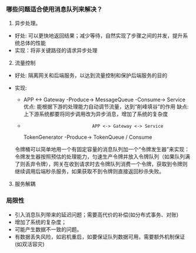 ### 哪些问题适合使用消息队列来解决？
1. 异步处理。
- 好处: 可以更快地返回结果；减少等待，自然实现了步骤之间的并发，提升系统总体的性能
- 实现：将非关键路径的请求异步处理

2. 流量控制
- 好处: 隔离网关和后端服务，以达到流量控制和保护后端服务的目的
- 实现: 
    - APP <-> Gateway -Produce-> MessageQueue -Consume-> Service 
    优点: 能根据下游的处理能力自动调节流量，达到“削峰填谷”的作用
    缺点: 上下游系统都要将同步调用改为异步消息，增加了系统的复杂度
    -                               APP <-> Gateway <-> Service
        TokenGenerator -Produce-> TokenQueue / Consume

    令牌桶可以简单地用一个有固定容量的消息队列加一个“令牌发生器”来实现：令牌发生器按照预估的处理能力，匀速生产令牌并放入令牌队列（如果队列满了则丢弃令牌），网关在收到请求时去令牌队列消费一个令牌，获取到令牌则继续调用后端秒杀服务，如果获取不到令牌则直接返回秒杀失败。

3. 服务解耦

### 局限性
- 引入消息队列带来的延迟问题；需要高代价的补偿(如分布式事务、对账)
- 增加了系统的复杂度；
- 可能产生数据不一致的问题。
- 有数据丢失风险，如宕机重启，如要保证队列数据可用，需要额外机制保证(如双活容灾)